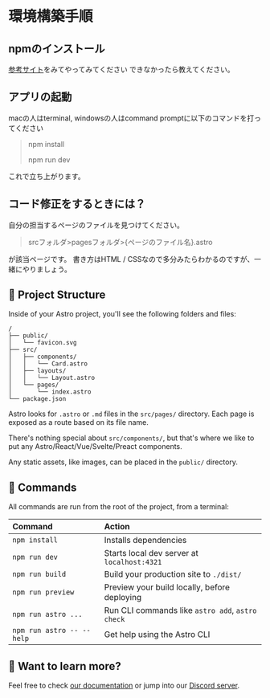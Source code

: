 # 環境構築手順
## npmのインストール
[参考サイト](https://qiita.com/mk185/items/7ad004bf202f400daea1)をみてやってみてください
できなかったら教えてください。

## アプリの起動
macの人はterminal, windowsの人はcommand promptに以下のコマンドを打ってください
> npm install
> 
> npm run dev

これで立ち上がります。


## コード修正をするときには？
自分の担当するページのファイルを見つけてください。
> srcフォルダ>pagesフォルダ>{ページのファイル名}.astro

が該当ページです。
書き方はHTML / CSSなので多分みたらわかるのですが、一緒にやりましょう。


## 🚀 Project Structure

Inside of your Astro project, you'll see the following folders and files:

```text
/
├── public/
│   └── favicon.svg
├── src/
│   ├── components/
│   │   └── Card.astro
│   ├── layouts/
│   │   └── Layout.astro
│   └── pages/
│       └── index.astro
└── package.json
```

Astro looks for `.astro` or `.md` files in the `src/pages/` directory. Each page is exposed as a route based on its file name.

There's nothing special about `src/components/`, but that's where we like to put any Astro/React/Vue/Svelte/Preact components.

Any static assets, like images, can be placed in the `public/` directory.

## 🧞 Commands

All commands are run from the root of the project, from a terminal:

| Command                   | Action                                           |
| :------------------------ | :----------------------------------------------- |
| `npm install`             | Installs dependencies                            |
| `npm run dev`             | Starts local dev server at `localhost:4321`      |
| `npm run build`           | Build your production site to `./dist/`          |
| `npm run preview`         | Preview your build locally, before deploying     |
| `npm run astro ...`       | Run CLI commands like `astro add`, `astro check` |
| `npm run astro -- --help` | Get help using the Astro CLI                     |

## 👀 Want to learn more?

Feel free to check [our documentation](https://docs.astro.build) or jump into our [Discord server](https://astro.build/chat).
